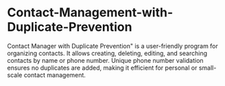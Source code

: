 # Contact-Management-with-Duplicate-Prevention
Contact Manager with Duplicate Prevention" is a user-friendly program for organizing contacts. It allows creating, deleting, editing, and searching contacts by name or phone number. Unique phone number validation ensures no duplicates are added, making it efficient for personal or small-scale contact management.

